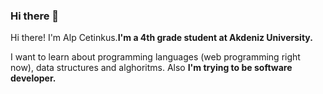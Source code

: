 ### Hi there 👋

 Hi there! I'm Alp Cetinkus.**I'm a 4th grade student at Akdeniz University.**
 
 I want to learn about programming languages (web programming right now), data structures and alghoritms. Also **I'm trying to be software developer.**
